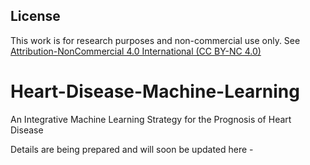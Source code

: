 ## License

This work is for research purposes and non-commercial use only. See [Attribution-NonCommercial 4.0 International (CC BY-NC 4.0)](https://creativecommons.org/licenses/by-nc/4.0/)


# Heart-Disease-Machine-Learning
An Integrative Machine Learning Strategy for the Prognosis of Heart Disease

Details are being prepared and will soon be updated here - 

